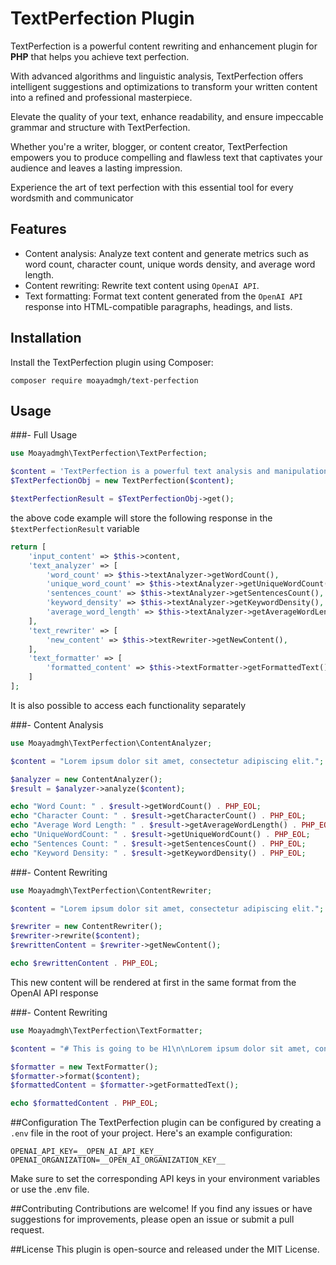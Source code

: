 # TextPerfection Plugin

TextPerfection is a powerful content rewriting and enhancement plugin for **PHP** that helps you achieve text perfection.

With advanced algorithms and linguistic analysis, TextPerfection offers intelligent suggestions and optimizations to transform your written content into a refined and professional masterpiece. 

Elevate the quality of your text, enhance readability, and ensure impeccable grammar and structure with TextPerfection. 

Whether you're a writer, blogger, or content creator, TextPerfection empowers you to produce compelling and flawless text that captivates your audience and leaves a lasting impression. 

Experience the art of text perfection with this essential tool for every wordsmith and communicator

## Features

- Content analysis: Analyze text content and generate metrics such as word count, character count, unique words density, and average word length.
- Content rewriting: Rewrite text content using `OpenAI API`.
- Text formatting: Format text content generated from the `OpenAI API` response into HTML-compatible paragraphs, headings, and lists.

## Installation

Install the TextPerfection plugin using Composer:

```shell
composer require moayadmgh/text-perfection
```

## Usage

###- Full Usage

```php
use Moayadmgh\TextPerfection\TextPerfection;

$content = 'TextPerfection is a powerful text analysis and manipulation plugin for PHP. It provides various functionalities to analyze, format, and detect plagiarism in text content.';
$TextPerfectionObj = new TextPerfection($content);

$textPerfectionResult = $TextPerfectionObj->get();
```

the above code example will store the following response in the ``$textPerfectionResult`` variable

```php
return [
    'input_content' => $this->content,
    'text_analyzer' => [
        'word_count' => $this->textAnalyzer->getWordCount(),
        'unique_word_count' => $this->textAnalyzer->getUniqueWordCount(),
        'sentences_count' => $this->textAnalyzer->getSentencesCount(),
        'keyword_density' => $this->textAnalyzer->getKeywordDensity(),
        'average_word_length' => $this->textAnalyzer->getAverageWordLength(),
    ],
    'text_rewriter' => [
        'new_content' => $this->textRewriter->getNewContent(),
    ],
    'text_formatter' => [
        'formatted_content' => $this->textFormatter->getFormattedText(),
    ]
];
```
It is also possible to access each functionality separately

###- Content Analysis

```php
use Moayadmgh\TextPerfection\ContentAnalyzer;

$content = "Lorem ipsum dolor sit amet, consectetur adipiscing elit.";

$analyzer = new ContentAnalyzer();
$result = $analyzer->analyze($content);

echo "Word Count: " . $result->getWordCount() . PHP_EOL;
echo "Character Count: " . $result->getCharacterCount() . PHP_EOL;
echo "Average Word Length: " . $result->getAverageWordLength() . PHP_EOL;
echo "UniqueWordCount: " . $result->getUniqueWordCount() . PHP_EOL;
echo "Sentences Count: " . $result->getSentencesCount() . PHP_EOL;
echo "Keyword Density: " . $result->getKeywordDensity() . PHP_EOL;
```

###- Content Rewriting

```php
use Moayadmgh\TextPerfection\ContentRewriter;

$content = "Lorem ipsum dolor sit amet, consectetur adipiscing elit.";

$rewriter = new ContentRewriter();
$rewriter->rewrite($content);
$rewrittenContent = $rewriter->getNewContent();

echo $rewrittenContent . PHP_EOL;
```

This new content will be rendered at first in the same format from the OpenAI API response

###- Content Rewriting

```php
use Moayadmgh\TextPerfection\TextFormatter;

$content = "# This is going to be H1\n\nLorem ipsum dolor sit amet, consectetur adipiscing elit.\n\n- List item number 1\n- List item number 2";

$formatter = new TextFormatter();
$formatter->format($content);
$formattedContent = $formatter->getFormattedText();

echo $formattedContent . PHP_EOL;
```
##Configuration
The TextPerfection plugin can be configured by creating a `.env` file in the root of your project. Here's an example configuration:

```dotenv
OPENAI_API_KEY=__OPEN_AI_API_KEY__
OPENAI_ORGANIZATION=__OPEN_AI_ORGANIZATION_KEY__
```

Make sure to set the corresponding API keys in your environment variables or use the .env file.

##Contributing
Contributions are welcome! If you find any issues or have suggestions for improvements, please open an issue or submit a pull request.

##License
This plugin is open-source and released under the MIT License.